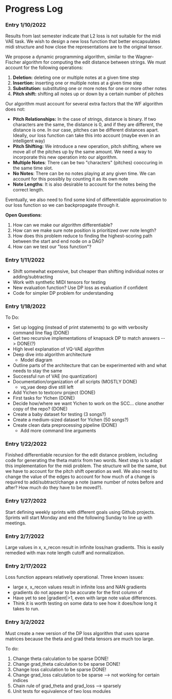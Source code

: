 # Progress Log

### Entry 1/10/2022
Results from last semester indicate that L2 loss is not suitable for the midi VAE task. We wish to design a new loss function that better encapsulates midi structure and how close the representations are to the original tensor. 

We propose a dynamic programming algorithm, similar to the Wagner-Fischer algorithm for computing the edit distance between strings. We must account for the following operations: 

1. **Deletion:** deleting one or multiple notes at a given time step
2. **Insertion:** inserting one or multiple notes at a given time step 
3. **Substitution:** substituting one or more notes for one or more other notes
4. **Pitch shift:** shifting all notes up or down by a certain number of pitches

Our algorithm must account for several extra factors that the WF algorithm does not: 
* **Pitch Relationships:** In the case of strings, distance is binary. If two characters are the same, the distance is 0, and if they are different, the distance is one. In our case, pitches can be different distances apart. Ideally, our loss function can take this into account (maybe even in an intelligent way)
* **Pitch Shifting:** We introduce a new operation, pitch shifting, where we move all of the pitches up by the same amount. We need a way to incorporate this new operation into our algorithm.
* **Multiple Notes**: There can be two "characters" (pitches) cooccuring in the same time slot. 
* **No Notes**: There can be no notes playing at any given time. We can account for this possibly by counting it as its own note
* **Note Lengths**: It is also desirable to account for the notes being the correct length.


Eventually, we also need to find some kind of differentiable approximation to our loss function so we can backpropagate through it. 


**Open Questions**:
1. How can we make our algorithm differentiable? 
2. How can we make sure note position is prioritized over note length? 
3. How does this problem reduce to finding the highest-scoring path between the start and end node on a DAG? 
4. How can we test our "loss function"?


### Entry 1/11/2022

- Shift somewhat expensive, but cheaper than shifting individual notes or adding/subtracting
- Work with synthetic MIDI tensors for testing 
- New evaluation function? Use DP loss as evaluation if confident
- Code for simpler DP problem for understanding

### Entry 1/18/2022

To Do: 
* Set up logging (instead of print statements) to go with verbosity command line flag (DONE)
* Get two recursive implementations of knapsack DP to match answers --> DONE(?)
* High level explanation of VQ-VAE algorithm
* Deep dive into algorithm architecture
    * Model diagram
* Outline parts of the architecture that can be experimented with and what needs to stay the same
* Successful run of VAE (no quantization)
* Documentation/organization of all scripts (MOSTLY DONE)
    * vq_vae deep dive still left
* Add Yichen to textconv project (DONE)
* First tasks for Yichen (DONE)
* Decide how/where we want Yichen to work on the SCC... clone another copy of the repo? (DONE)
* Create a baby dataset for testing (3 songs?)
* Create a medium-sized dataset for Yichen (50 songs?)
* Create clean data preprocessing pipeline (DONE)
    * Add more command line arguments

### Entry 1/22/2022
Finished differentiable recursion for the edit distance problem, including code for generating the theta matrix from two words. Next step is to adapt this implementation for the midi problem. The structure will be the same, but we have to account for the pitch shift operation as well. We also need to change the value of the edges to account for how much of a change is required to add/subtract/change a note (same number of notes before and after? How much do they have to be moved?).

### Entry 1/27/2022
Start defining weekly sprints with different goals using Github projects. Sprints will start Monday and end the following Sunday to line up with meetings. 

### Entry 2/7/2022
Large values in x, x_recon result in infinite loss/nan gradients. This is easily remedied with max note length cutoff and normalization. 

### Entry 2/17/2022
Loss function appears relatively operational. Three known issues: 
* large x, x_recon values result in infinite loss and NAN gradients
* gradients do not appear to be accurate for the first column of 
* Have yet to see |gradient|>1, even with large note value differences. 
* Think it is worth testing on some data to see how it does/how long it takes to run.


### Entry 3/2/2022
Must create a new version of the DP loss algorithm that uses sparse matrices because the theta and grad theta tensors are much too large.

To do:
1. Change theta calculation to be sparse DONE!
2. Change grad_theta calculation to be sparse DONE!
3. Change loss calculation to be sparse DONE!
4. Change grad_loss calculation to be sparse --> not working for certain indices
5. Chain rule of grad_theta and grad_loss --> sparsely 
6. Unit tests for equivalence of two loss modules 